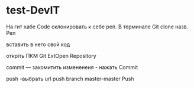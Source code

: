 # test-DevIT
На гит хабе   Code  склонировать к себе реп. В терминале Git clone  назв. Реп

вставить в него свой код

откріть ПКМ Git ExtOpen Repository

commit — закомитить измененеия -  нажать Commit

push -выбрать  url
push branch master-master
Push